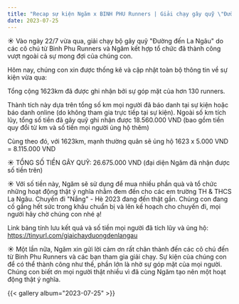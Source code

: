 ```yaml
---
title: "Recap sự kiện Ngăm x BINH PHU Runners | Giải chạy gây quỹ \"Đường đến La Ngâu\""
date: 2023-07-25
---
```


☀️ Vào ngày 22/7 vừa qua, giải chạy bộ gây quỹ "Đường đến La Ngâu" do các cô chú từ Binh Phu Runners và Ngăm kết hợp tổ chức đã thành công vượt ngoài cả sự mong đợi của chúng con.

Hôm nay, chúng con xin được thống kê và cập nhật toàn bộ thông tin về sự kiện vừa qua:

Tổng cộng 1623km đã được ghi nhận bởi sự góp mặt của hơn 130 runners.

Thành tích này dựa trên tổng số km mọi người đã báo danh tại sự kiện hoặc báo danh online (do không tham gia trực tiếp tại sự kiện). Ngoài số km tích lũy, tổng số tiền đã gây quỹ ghi nhận được 18.560.000 VND (bao gồm tiền quy đổi từ km và số tiền mọi người ủng hộ thêm)

Cùng theo đó, với 1623km, mạnh thường quân sẽ ủng hộ 1623 x 5.000 VND = 8.115.000 VND

☀️ TỔNG SỐ TIỀN GÂY QUỸ: 26.675.000 VND (đại diện Ngăm đã nhận được số tiền trên)

☀️ Với số tiền này, Ngăm sẽ sử dụng để mua nhiều phần quà và tổ chức những hoạt động thật ý nghĩa nhằm đem đến cho các em trường TH & THCS La Ngâu. Chuyến đi "Nắng" - Hè 2023 đang đến thật gần. Chúng con đang cố gắng hết sức trong khâu chuẩn bị và lên kế hoạch cho chuyến đi, mọi người hãy chờ chúng con nhé ạ!

Link bảng tính lưu kết quả và số tiền mọi người đã tích lũy và ủng hộ: https://tinyurl.com/giaichayduongdenlangau

☀️ Một lần nữa, Ngăm xin gửi lời cảm ơn rất chân thành đến các cô chú đến từ Binh Phu Runners và các bạn tham gia giải chạy. Sự kiện của chúng con để có thể thành công như thế, phần lớn là nhờ sự góp mặt của mọi người. Chúng con biết ơn mọi người thật nhiều vì đã cùng Ngăm tạo nên một hoạt động thật ý nghĩa. 

{{< gallery album="2023-07-25" >}}
